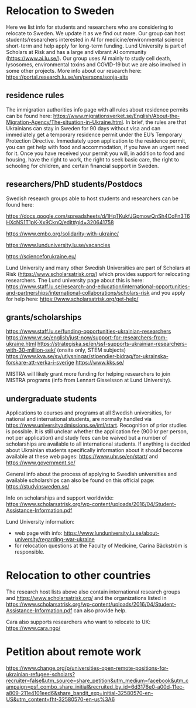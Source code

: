 # Relocation to Sweden
Here we list info for students and researchers who are considering to relocate to Sweden. We update it as we find out more. Our group can host students/researchers interested in AI for medicine/environmental science short-term and help apply for long-term funding. Lund University is part of Scholars at Risk and has a large and vibrant AI community (https://www.ai.lu.se/).
Our group uses AI mainly to study cell death, lysosomes, environmental toxins and COVID-19 but we are also involved in some other projects. More info about our research here: https://portal.research.lu.se/en/persons/sonja-aits


## residence rules
The immigration authorities info page with all rules about residence permits can be found here: https://www.migrationsverket.se/English/About-the-Migration-Agency/The-situation-in-Ukraine.html. In brief, the rules are that Ukrainians can stay in Sweden for 90 days without visa and can immediately get a temporary residence permit under the EU’s Temporary Protection Directive. Immediately upon application to the residence permit, you can get help with food and accommodation, if you have an urgent need for it. Once you have received your permit you will, in addition to food and housing, have the right to work, the right to seek basic care, the right to schooling for children, and certain financial support in Sweden.

## researchers/PhD students/Postdocs
Swedish research groups able to host students and researchers can be found here:

https://docs.google.com/spreadsheets/d/1HqTKukfJGpmowQnSh4CoFn3T6HXcNS1T1pK-Xx9CknQ/edit#gid=320641758

https://www.embo.org/solidarity-with-ukraine/

https://www.lunduniversity.lu.se/vacancies

https://scienceforukraine.eu/

Lund University and many other Swedish Universities are part of Scholars at Risk (https://www.scholarsatrisk.org/) which provides support for relocating researchers. The Lund university page about this is here: https://www.staff.lu.se/research-and-education/international-opportunities-and-partnerships/international-collaborations/scholars-risk and you apply for help here: https://www.scholarsatrisk.org/get-help/

## grants/scholarships
https://www.staff.lu.se/funding-opportunities-ukrainian-researchers
https://www.vr.se/english/just-now/support-for-researchers-from-ukraine.html
https://strategiska.se/en/ssf-supports-ukrainian-researchers-with-30-million-sek/ (onsite only, STEM subjects)
https://www.kva.se/sv/utlysningar/stipendier-bidrag/for-ukrainska-forskare-att-verka-i-sverige
https://www.kks.se/

MISTRA will likely grant more funding for helping researchers to join MISTRA programs (info from Lennart Gisselsson at Lund University).



## undergraduate students
Applications to courses and programs at all Swedish universities, for national and international students, are normally handled via https://www.universityadmissions.se/intl/start. Recognition of prior studies is possible. It is still unclear whether the application fee (900 kr per person, not per application) and study fees can be waived but a number of scholarships are available to all international students. If anything is decided about Ukrainian students specifically information about it should become available at these web pages: https://www.uhr.se/en/start/ and https://www.government.se/

General info about the process of applying to Swedish universities and available scholarships can also be found on this official page: https://studyinsweden.se/

Info on scholarships and support worldwide: https://www.scholarsatrisk.org/wp-content/uploads/2016/04/Student-Assistance-Information.pdf

Lund University information:
- web page with info: https://www.lunduniversity.lu.se/about-university/regarding-war-ukraine
- for relocation questions at the Faculty of Medicine, Carina Bäckström is responsible.



# Relocation to other countries
The research host lists above also contain international research groups and https://www.scholarsatrisk.org/ and the organizations listed in https://www.scholarsatrisk.org/wp-content/uploads/2016/04/Student-Assistance-Information.pdf can also provide help.

Cara also supports researchers who want to relocate to UK: https://www.cara.ngo/

# Petition about remote work

https://www.change.org/p/universities-open-remote-positions-for-ukrainian-refugee-scholars?recruiter=false&utm_source=share_petition&utm_medium=facebook&utm_campaign=psf_combo_share_initial&recruited_by_id=6d3176e0-a00d-11ec-a809-211e4101eed6&share_bandit_exp=initial-32580570-en-US&utm_content=fht-32580570-en-us%3A6
